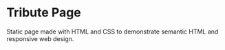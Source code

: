 # Tribute Page
Static page made with HTML and CSS to demonstrate semantic HTML and responsive web design.
